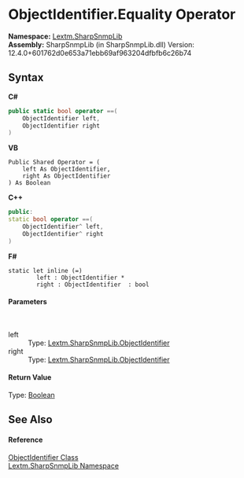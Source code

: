 # ObjectIdentifier.Equality Operator 
 

**Namespace:**&nbsp;<a href="N_Lextm_SharpSnmpLib">Lextm.SharpSnmpLib</a><br />**Assembly:**&nbsp;SharpSnmpLib (in SharpSnmpLib.dll) Version: 12.4.0+601762d0e653a71ebb69af963204dfbfb6c26b74

## Syntax

**C#**<br />
``` C#
public static bool operator ==(
	ObjectIdentifier left,
	ObjectIdentifier right
)
```

**VB**<br />
``` VB
Public Shared Operator = ( 
	left As ObjectIdentifier,
	right As ObjectIdentifier
) As Boolean
```

**C++**<br />
``` C++
public:
static bool operator ==(
	ObjectIdentifier^ left, 
	ObjectIdentifier^ right
)
```

**F#**<br />
``` F#
static let inline (=)
        left : ObjectIdentifier * 
        right : ObjectIdentifier  : bool
```


#### Parameters
&nbsp;<dl><dt>left</dt><dd>Type: <a href="T_Lextm_SharpSnmpLib_ObjectIdentifier">Lextm.SharpSnmpLib.ObjectIdentifier</a><br /></dd><dt>right</dt><dd>Type: <a href="T_Lextm_SharpSnmpLib_ObjectIdentifier">Lextm.SharpSnmpLib.ObjectIdentifier</a><br /></dd></dl>

#### Return Value
Type: <a href="https://docs.microsoft.com/dotnet/api/system.boolean" target="_blank" rel="noopener noreferrer">Boolean</a>

## See Also


#### Reference
<a href="T_Lextm_SharpSnmpLib_ObjectIdentifier">ObjectIdentifier Class</a><br /><a href="N_Lextm_SharpSnmpLib">Lextm.SharpSnmpLib Namespace</a><br />